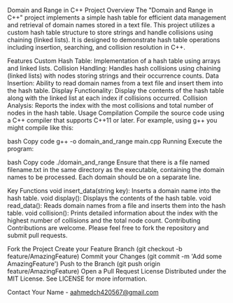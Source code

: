 Domain and Range in C++
Project Overview
The "Domain and Range in C++" project implements a simple hash table for efficient data management and retrieval of domain names stored in a text file. This project utilizes a custom hash table structure to store strings and handle collisions using chaining (linked lists). It is designed to demonstrate hash table operations including insertion, searching, and collision resolution in C++.

Features
Custom Hash Table: Implementation of a hash table using arrays and linked lists.
Collision Handling: Handles hash collisions using chaining (linked lists) with nodes storing strings and their occurrence counts.
Data Insertion: Ability to read domain names from a text file and insert them into the hash table.
Display Functionality: Display the contents of the hash table along with the linked list at each index if collisions occurred.
Collision Analysis: Reports the index with the most collisions and total number of nodes in the hash table.
Usage
Compilation
Compile the source code using a C++ compiler that supports C++11 or later. For example, using g++ you might compile like this:

bash
Copy code
g++ -o domain_and_range main.cpp
Running
Execute the program:

bash
Copy code
./domain_and_range
Ensure that there is a file named filename.txt in the same directory as the executable, containing the domain names to be processed. Each domain should be on a separate line.

Key Functions
void insert_data(string key): Inserts a domain name into the hash table.
void display(): Displays the contents of the hash table.
void read_data(): Reads domain names from a file and inserts them into the hash table.
void collision(): Prints detailed information about the index with the highest number of collisions and the total node count.
Contributing
Contributions are welcome. Please feel free to fork the repository and submit pull requests.

Fork the Project
Create your Feature Branch (git checkout -b feature/AmazingFeature)
Commit your Changes (git commit -m 'Add some AmazingFeature')
Push to the Branch (git push origin feature/AmazingFeature)
Open a Pull Request
License
Distributed under the MIT License. See LICENSE for more information.

Contact
Your Name - aahmedch420567@gmail.com

